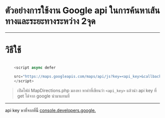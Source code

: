 ตัวอย่างการใช้งาน Google api ในการค้นหาเส้นทางและระยะทางระหว่าง 2จุด
===

---




#  วิธีใช้




```js

    <script async defer

    src="https://maps.googleapis.com/maps/api/js?key=<api_key>&callback=initMap">
    </script>

```

 >เปิดไฟล์ MapDirections.php
 >มองหา หาคำที่เขียนว่า ```<api_key>``` แล้วนำ api key ที่ get ได้จาก google นำมาแทนที่


---
api key หาที่จากที่นี้ [console.developers.google.](https://console.developers.google.com/apis/credentials?project=mapmy-159307)